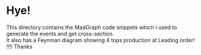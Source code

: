 <h1>Hye!</h1>
This directory contains the MadGraph code snippets which i used to generate the events and get cross-section.
<br>
It also has a Feynman diagram showing 4 tops production at Leading order!
!!!!
Thanks
